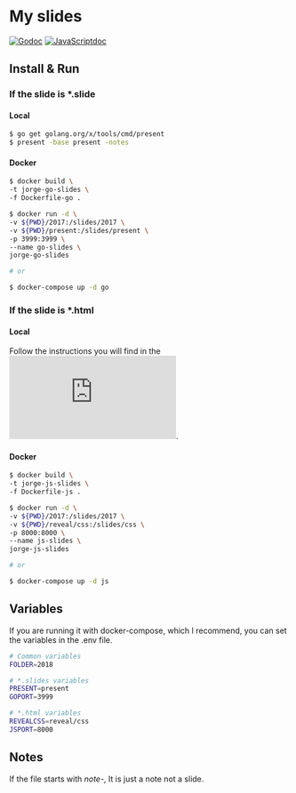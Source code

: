 # My slides
[![Godoc](https://img.shields.io/badge/documentation-present-blue.svg)](https://godoc.org/golang.org/x/tools/present)
[![JavaScriptdoc](https://img.shields.io/badge/documentation-reveal.js-yellow.svg)](https://github.com/hakimel/reveal.js)

## Install & Run
### If the slide is *.slide
#### Local
```zsh
$ go get golang.org/x/tools/cmd/present
$ present -base present -notes
```
#### Docker
```zsh
$ docker build \
-t jorge-go-slides \
-f Dockerfile-go .

$ docker run -d \
-v ${PWD}/2017:/slides/2017 \
-v ${PWD}/present:/slides/present \
-p 3999:3999 \
--name go-slides \
jorge-go-slides

# or

$ docker-compose up -d go
```
### If the slide is *.html
#### Local
Follow the instructions you will find in the ![reveal.js documentation](https://github.com/hakimel/reveal.js).
#### Docker
```zsh
$ docker build \
-t jorge-js-slides \
-f Dockerfile-js .

$ docker run -d \
-v ${PWD}/2017:/slides/2017 \
-v ${PWD}/reveal/css:/slides/css \
-p 8000:8000 \
--name js-slides \
jorge-js-slides

# or

$ docker-compose up -d js
```
## Variables
If you are running it with docker-compose, which I recommend, you can set the
variables in the .env file.
```zsh
# Common variables
FOLDER=2018

# *.slides variables
PRESENT=present
GOPORT=3999

# *.html variables
REVEALCSS=reveal/css
JSPORT=8000
```
## Notes
If the file starts with *note-*, It is just a note not a slide.
